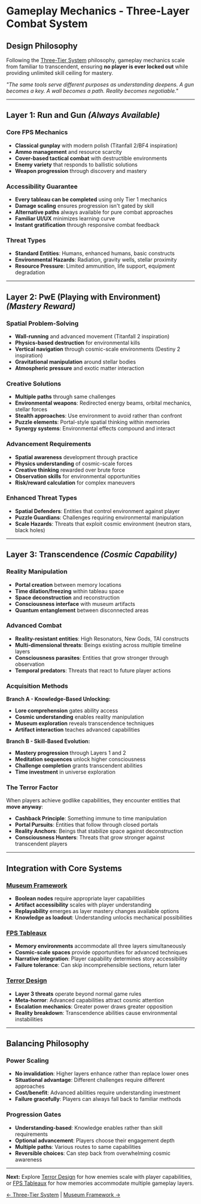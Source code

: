 # Gameplay Mechanics - Three-Layer Combat System

## Design Philosophy
Following the [Three-Tier System](three-tier_system.md) philosophy, gameplay mechanics scale from familiar to transcendent, ensuring **no player is ever locked out** while providing unlimited skill ceiling for mastery.

*"The same tools serve different purposes as understanding deepens. A gun becomes a key. A wall becomes a path. Reality becomes negotiable."*

---

## Layer 1: Run and Gun *(Always Available)*

### Core FPS Mechanics
- **Classical gunplay** with modern polish (Titanfall 2/BF4 inspiration)
- **Ammo management** and resource scarcity  
- **Cover-based tactical combat** with destructible environments
- **Enemy variety** that responds to ballistic solutions
- **Weapon progression** through discovery and mastery

### Accessibility Guarantee
- **Every tableau can be completed** using only Tier 1 mechanics
- **Damage scaling** ensures progression isn't gated by skill
- **Alternative paths** always available for pure combat approaches
- **Familiar UI/UX** minimizes learning curve
- **Instant gratification** through responsive combat feedback

### Threat Types
- **Standard Entities**: Humans, enhanced humans, basic constructs
- **Environmental Hazards**: Radiation, gravity wells, stellar proximity
- **Resource Pressure**: Limited ammunition, life support, equipment degradation

---

## Layer 2: PwE (Playing with Environment) *(Mastery Reward)*

### Spatial Problem-Solving
- **Wall-running** and advanced movement (Titanfall 2 inspiration)
- **Physics-based destruction** for environmental kills
- **Vertical navigation** through cosmic-scale environments (Destiny 2 inspiration)
- **Gravitational manipulation** around stellar bodies
- **Atmospheric pressure** and exotic matter interaction

### Creative Solutions
- **Multiple paths** through same challenges
- **Environmental weapons**: Redirected energy beams, orbital mechanics, stellar forces
- **Stealth approaches**: Use environment to avoid rather than confront
- **Puzzle elements**: Portal-style spatial thinking within memories
- **Synergy systems**: Environmental effects compound and interact

### Advancement Requirements
- **Spatial awareness** development through practice
- **Physics understanding** of cosmic-scale forces  
- **Creative thinking** rewarded over brute force
- **Observation skills** for environmental opportunities
- **Risk/reward calculation** for complex maneuvers

### Enhanced Threat Types
- **Spatial Defenders**: Entities that control environment against player
- **Puzzle Guardians**: Challenges requiring environmental manipulation
- **Scale Hazards**: Threats that exploit cosmic environment (neutron stars, black holes)

---

## Layer 3: Transcendence *(Cosmic Capability)*

### Reality Manipulation
- **Portal creation** between memory locations
- **Time dilation/freezing** within tableau space
- **Space deconstruction** and reconstruction
- **Consciousness interface** with museum artifacts
- **Quantum entanglement** between disconnected areas

### Advanced Combat
- **Reality-resistant entities**: High Resonators, New Gods, TAI constructs
- **Multi-dimensional threats**: Beings existing across multiple timeline layers
- **Consciousness parasites**: Entities that grow stronger through observation
- **Temporal predators**: Threats that react to future player actions

### Acquisition Methods
**Branch A - Knowledge-Based Unlocking:**
- **Lore comprehension** gates ability access
- **Cosmic understanding** enables reality manipulation
- **Museum exploration** reveals transcendence techniques
- **Artifact interaction** teaches advanced capabilities

**Branch B - Skill-Based Evolution:**
- **Mastery progression** through Layers 1 and 2
- **Meditation sequences** unlock higher consciousness
- **Challenge completion** grants transcendent abilities  
- **Time investment** in universe exploration

### The Terror Factor
When players achieve godlike capabilities, they encounter entities that **move anyway**:
- **Cashback Principle**: Something immune to time manipulation
- **Portal Pursuits**: Entities that follow through closed portals  
- **Reality Anchors**: Beings that stabilize space against deconstruction
- **Consciousness Hunters**: Threats that grow stronger against transcendent players

---

## Integration with Core Systems

### [Museum Framework](museum-framework.md)
- **Boolean nodes** require appropriate layer capabilities
- **Artifact accessibility** scales with player understanding
- **Replayability** emerges as layer mastery changes available options
- **Knowledge as loadout**: Understanding unlocks mechanical possibilities

### [FPS Tableaux](fps_tableaux.md)
- **Memory environments** accommodate all three layers simultaneously
- **Cosmic-scale spaces** provide opportunities for advanced techniques
- **Narrative integration**: Player capability determines story accessibility
- **Failure tolerance**: Can skip incomprehensible sections, return later

### [Terror Design](terror_design.md)
- **Layer 3 threats** operate beyond normal game rules
- **Meta-horror**: Advanced capabilities attract cosmic attention
- **Escalation mechanics**: Greater power draws greater opposition
- **Reality breakdown**: Transcendence abilities cause environmental instabilities

---

## Balancing Philosophy

### Power Scaling
- **No invalidation**: Higher layers enhance rather than replace lower ones
- **Situational advantage**: Different challenges require different approaches
- **Cost/benefit**: Advanced abilities require understanding investment
- **Failure gracefully**: Players can always fall back to familiar methods

### Progression Gates
- **Understanding-based**: Knowledge enables rather than skill requirements
- **Optional advancement**: Players choose their engagement depth
- **Multiple paths**: Various routes to same capabilities
- **Reversible choices**: Can step back from overwhelming cosmic awareness

---

**Next:** Explore [Terror Design](terror_design.md) for how enemies scale with player capabilities, or [FPS Tableaux](fps_tableaux.md) for how memories accommodate multiple gameplay layers.

[← Three-Tier System](three_tier_system.md) | [Museum Framework →](museum_framework.md)
